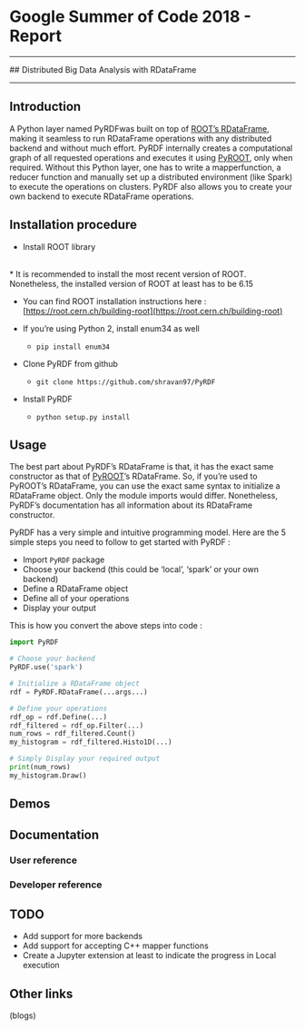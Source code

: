 # Google Summer of Code 2018 - Report
<hr/>
## Distributed Big Data Analysis with RDataFrame
<hr/>

Introduction
------------

A Python layer named PyRDFwas built on top of [ROOT’s RDataFrame](https://root.cern/doc/master/classROOT_1_1RDataFrame.html), making it seamless to run RDataFrame operations with any distributed backend and without much effort. PyRDF internally creates a computational graph of all requested operations and executes it using [PyROOT](https://root.cern.ch/pyroot), only when required. Without this Python layer, one has to write a mapperfunction, a reducer function and manually set up a distributed environment (like Spark) to execute the operations on clusters. PyRDF also allows you to create your own backend to execute RDataFrame operations.

Installation procedure
----------------------

* Install ROOT library
<br/>
* It is recommended to install the most recent version of ROOT. Nonetheless, the installed version of ROOT at least has to be 6.15

* You can find ROOT installation instructions here : [https://root.cern.ch/building-root](https://root.cern.ch/building-root)

* If you’re using Python 2, install enum34 as well
	* `pip install enum34`  

* Clone PyRDF from github
	* `git clone https://github.com/shravan97/PyRDF`  

* Install PyRDF
	* `python setup.py install`  

Usage
-----

The best part about PyRDF’s RDataFrame is that, it has the exact same constructor as that of [PyROOT](https://www.google.com/url?q=https://root.cern.ch/pyroot&sa=D&ust=1533064165174000)’s RDataFrame. So, if you’re used to PyROOT’s RDataFrame, you can use the exact same syntax to initialize a RDataFrame object. Only the module imports would differ. Nonetheless, PyRDF’s documentation has all information about its RDataFrame constructor.

PyRDF has a very simple and intuitive programming model. Here are the 5 simple steps you need to follow to get started with PyRDF :

*   Import `PyRDF` package
*   Choose your backend (this could be ‘local’, ‘spark’ or your own backend)
*   Define a RDataFrame object
*   Define all of your operations
*   Display your output

This is how you convert the above steps into code :

```python
import PyRDF

# Choose your backend
PyRDF.use('spark')

# Initialize a RDataFrame object
rdf = PyRDF.RDataFrame(...args...)

# Define your operations
rdf_op = rdf.Define(...)
rdf_filtered = rdf_op.Filter(...)
num_rows = rdf_filtered.Count()
my_histogram = rdf_filtered.Histo1D(...)

# Simply Display your required output
print(num_rows)
my_histogram.Draw()
```

Demos
-----

Documentation
-------------

### User reference

### Developer reference

TODO
----

*   Add support for more backends
*   Add support for accepting C++ mapper functions
*   Create a Jupyter extension at least to indicate the progress in Local execution

Other links
-----------

(blogs)
